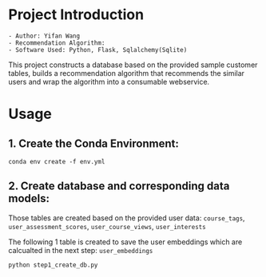 # Project Introduction

    - Author: Yifan Wang
    - Recommendation Algorithm: 
    - Software Used: Python, Flask, Sqlalchemy(Sqlite)

This project constructs a database based on the provided sample customer tables,  builds a recommendation algorithm that recommends the similar users and wrap the algorithm into a consumable webservice.



# Usage

## 1. Create the Conda Environment:
```
conda env create -f env.yml
```

## 2. Create database and corresponding data models:

Those tables are created based on the provided user data: `course_tags`, `user_assessment_scores`, `user_course_views`, `user_interests`

The following 1 table is created to save the user embeddings which are calcualted in the next step: `user_embeddings`

```
python step1_create_db.py
```
